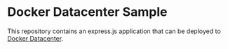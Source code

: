 # Docker Datacenter Sample
This repository contains an express.js application that can be deployed to [Docker Datacenter](https://www.docker.com/products/docker-datacenter).
